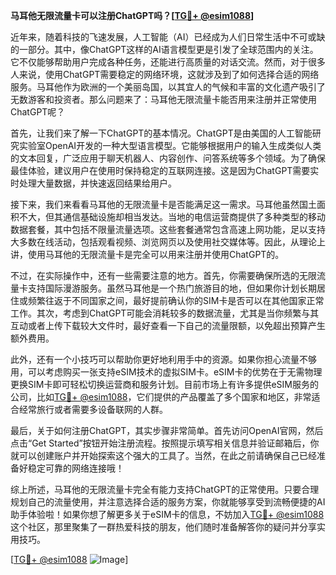 **马耳他无限流量卡可以注册ChatGPT吗？[[TG💪+ @esim1088](https://t.me/s/esim1088)]**

近年来，随着科技的飞速发展，人工智能（AI）已经成为人们日常生活中不可或缺的一部分。其中，像ChatGPT这样的AI语言模型更是引发了全球范围内的关注。它不仅能够帮助用户完成各种任务，还能进行高质量的对话交流。然而，对于很多人来说，使用ChatGPT需要稳定的网络环境，这就涉及到了如何选择合适的网络服务。马耳他作为欧洲的一个美丽岛国，以其宜人的气候和丰富的文化遗产吸引了无数游客和投资者。那么问题来了：马耳他无限流量卡能否用来注册并正常使用ChatGPT呢？

首先，让我们来了解一下ChatGPT的基本情况。ChatGPT是由美国的人工智能研究实验室OpenAI开发的一种大型语言模型。它能够根据用户的输入生成类似人类的文本回复，广泛应用于聊天机器人、内容创作、问答系统等多个领域。为了确保最佳体验，建议用户在使用时保持稳定的互联网连接。这是因为ChatGPT需要实时处理大量数据，并快速返回结果给用户。

接下来，我们来看看马耳他的无限流量卡是否能满足这一需求。马耳他虽然国土面积不大，但其通信基础设施却相当发达。当地的电信运营商提供了多种类型的移动数据套餐，其中包括不限量流量选项。这些套餐通常包含高速上网功能，足以支持大多数在线活动，包括观看视频、浏览网页以及使用社交媒体等。因此，从理论上讲，使用马耳他的无限流量卡是完全可以用来注册并使用ChatGPT的。

不过，在实际操作中，还有一些需要注意的地方。首先，你需要确保所选的无限流量卡支持国际漫游服务。虽然马耳他是一个热门旅游目的地，但如果你计划长期居住或频繁往返于不同国家之间，最好提前确认你的SIM卡是否可以在其他国家正常工作。其次，考虑到ChatGPT可能会消耗较多的数据流量，尤其是当你频繁与其互动或者上传下载较大文件时，最好查看一下自己的流量限额，以免超出预算产生额外费用。

此外，还有一个小技巧可以帮助你更好地利用手中的资源。如果你担心流量不够用，可以考虑购买一张支持eSIM技术的虚拟SIM卡。eSIM卡的优势在于无需物理更换SIM卡即可轻松切换运营商和服务计划。目前市场上有许多提供eSIM服务的公司，比如[TG💪+ @esim1088](https://t.me/s/esim1088)，它们提供的产品覆盖了多个国家和地区，非常适合经常旅行或者需要多设备联网的人群。

最后，关于如何注册ChatGPT，其实步骤非常简单。首先访问OpenAI官网，然后点击“Get Started”按钮开始注册流程。按照提示填写相关信息并验证邮箱后，你就可以创建账户并开始探索这个强大的工具了。当然，在此之前请确保自己已经准备好稳定可靠的网络连接哦！

综上所述，马耳他的无限流量卡完全有能力支持ChatGPT的正常使用。只要合理规划自己的流量使用，并注意选择合适的服务方案，你就能够享受到流畅便捷的AI助手体验啦！如果你想了解更多关于eSIM卡的信息，不妨加入[TG💪+ @esim1088](https://t.me/s/esim1088)这个社区，那里聚集了一群热爱科技的朋友，他们随时准备解答你的疑问并分享实用技巧。

[[TG💪+ @esim1088](https://t.me/s/esim1088) ![Image](https://i.postimg.cc/4NQfJmqS/Snipaste-2025-05-13-00-14-12.png)]